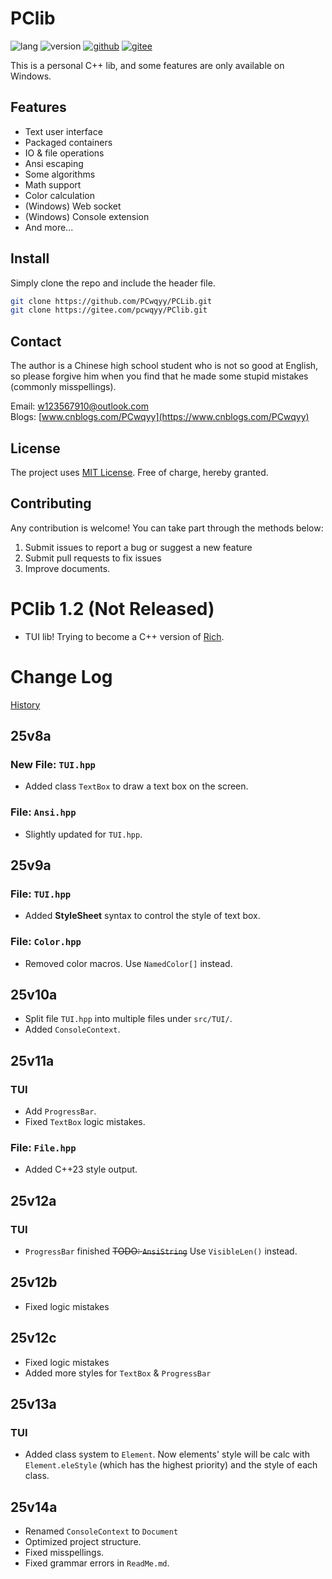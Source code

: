 # PClib

![lang](https://img.shields.io/badge/Standard-C++23-yellow?logo=cplusplus)
![version](https://img.shields.io/badge/Version-25v12c-blueviolet)
[![github](https://img.shields.io/badge/Github-PClib-blue?&logo=github
)](https://github.com/PCwqyy/PCLib)
[![gitee](https://img.shields.io/badge/Gitee-PClib-red?logo=gitee&color=%23C71D23
)](https://gitee.com/pcwqyy/PClib)

This is a personal C++ lib, and some features are only available on Windows.

## Features

- Text user interface
- Packaged containers
- IO & file operations
- Ansi escaping
- Some algorithms
- Math support
- Color calculation
- (Windows) Web socket
- (Windows) Console extension
- And more...

## Install

Simply clone the repo and include the header file.
```bash
git clone https://github.com/PCwqyy/PCLib.git
git clone https://gitee.com/pcwqyy/PClib.git
```

## Contact

The author is a Chinese high school student who is not so good at English, so please forgive him when you find that he made some stupid mistakes (commonly misspellings).

Email: w123567910@outlook.com  
Blogs: [www.cnblogs.com/PCwqyy](https://www.cnblogs.com/PCwqyy)

## License
The project uses [MIT License](https://opensource.org/licenses/MIT). Free  of charge, hereby granted.

## Contributing
Any contribution is welcome! You can take part through the methods below:
1. Submit issues to report a bug or suggest a new feature
2. Submit pull requests to fix issues
3. Improve documents.

# PClib 1.2 (Not Released)
- TUI lib! Trying to become a C++ version of [Rich](https://github.com/Textualize/rich).

# Change Log
[History](https://github.com/PCwqyy/PCLib/tree/Dev/ChangeLogHistory.md)

## 25v8a
### New File: `TUI.hpp`
- Added class `TextBox` to draw a text box on the screen.
### File: `Ansi.hpp`
- Slightly updated for `TUI.hpp`.
## 25v9a
### File: `TUI.hpp`
- Added **StyleSheet** syntax to control the style of text box.
### File: `Color.hpp`
- Removed color macros. Use `NamedColor[]` instead.
## 25v10a
- Split file `TUI.hpp` into multiple files under `src/TUI/`.
- Added `ConsoleContext`.
## 25v11a
### TUI
- Add `ProgressBar`.
- Fixed `TextBox` logic mistakes.
### File: `File.hpp`
- Added C++23 style output.
## 25v12a
### TUI
- `ProgressBar` finished
~~TODO: `AnsiString`~~ Use `VisibleLen()` instead.
## 25v12b
- Fixed logic mistakes
## 25v12c
- Fixed logic mistakes
- Added more styles for `TextBox` & `ProgressBar`
## 25v13a
### TUI
- Added class system to `Element`. Now elements' style will be calc with `Element.eleStyle` (which has the highest priority) and the style of each class.
## 25v14a
- Renamed `ConsoleContext` to `Document`
- Optimized project structure.
- Fixed misspellings.
- Fixed grammar errors in `ReadMe.md`.